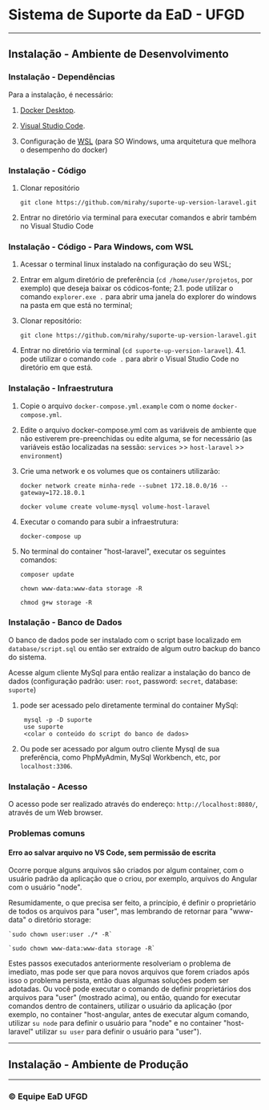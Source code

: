 # Sistema de Suporte da EaD - UFGD
-------
## Instalação - Ambiente de Desenvolvimento 
### Instalação - Dependências 

Para a instalação, é necessário: 

1. [Docker Desktop](https://www.docker.com/products/docker-desktop/).

2. [Visual Studio Code](https://code.visualstudio.com/download).

3. Configuração de [WSL](https://docs.docker.com/desktop/windows/wsl/) (para SO Windows, uma arquitetura que melhora o desempenho do docker)

### Instalação - Código 

1. Clonar repositório 

	`git clone https://github.com/mirahy/suporte-up-version-laravel.git`

2. Entrar no diretório via terminal para executar comandos e abrir também no Visual Studio Code

### Instalação - Código - Para Windows, com WSL

1. Acessar o terminal linux instalado na configuração do seu WSL;

2. Entrar em algum diretório de preferência (`cd /home/user/projetos`, por exemplo) que deseja baixar os códicos-fonte;
    2.1. pode utilizar o comando `explorer.exe .` para abrir uma janela do explorer do windows na pasta em que está no terminal;

3. Clonar repositório:

	`git clone https://github.com/mirahy/suporte-up-version-laravel.git`

4. Entrar no diretório via terminal (`cd suporte-up-version-laravel`).
    4.1. pode utilizar o comando `code .` para abrir o Visual Studio Code no diretório em que está.

### Instalação - Infraestrutura

1. Copie o arquivo `docker-compose.yml.example` com o nome `docker-compose.yml`.

2. Edite o arquivo docker-compose.yml com as variáveis de ambiente que não estiverem pre-preenchidas ou edite alguma, se for necessário (as variáveis estão localizadas na sessão: `services` >> `host-laravel` >> `environment`)

3. Crie uma network e os volumes que os containers utilizarão:

    `docker network create minha-rede --subnet 172.18.0.0/16 --gateway=172.18.0.1`

    `docker volume create volume-mysql volume-host-laravel`

4. Executar o comando para subir a infraestrutura:

    `docker-compose up` 

5. No terminal do container "host-laravel", executar os seguintes comandos:

    `composer update`
    
    `chown www-data:www-data storage -R`

    `chmod g+w storage -R`

### Instalação - Banco de Dados

O banco de dados pode ser instalado com o script base localizado em `database/script.sql` ou então ser extraído de algum outro backup do banco do sistema.

Acesse algum cliente MySql para então realizar a instalação do banco de dados (configuração padrão: user: `root`, password: `secret`, database: `suporte`)

1. pode ser acessado pelo diretamente terminal do container MySql:
        
        mysql -p -D suporte
        use suporte
        <colar o conteúdo do script do banco de dados>

2. Ou pode ser acessado por algum outro cliente Mysql de sua preferência, como PhpMyAdmin, MySql Workbench, etc, por `localhost:3306`.

### Instalação - Acesso

O acesso pode ser realizado através do endereço: `http://localhost:8080/`, através de um Web browser.	

### Problemas comuns

#### Erro ao salvar arquivo no VS Code, sem permissão de escrita

Ocorre porque alguns arquivos são criados por algum container, com o usuário padrão da aplicação que o criou, por exemplo, arquivos do Angular com o usuário "node".

Resumidamente, o que precisa ser feito, a princípio, é definir o proprietário de todos os arquivos para "user", mas lembrando de retornar para "www-data" o diretório storage:

    `sudo chown user:user ./* -R`
    
    `sudo chown www-data:www-data storage -R`

Estes passos executados anteriormente resolveriam o problema de imediato, mas pode ser que para novos arquivos que forem criados após isso o problema persista, então duas algumas soluções podem ser adotadas. Ou você pode executar o comando de definir proprietários dos arquivos para "user" (mostrado acima), ou então, quando for executar comandos dentro de containers, utilizar o usuário da aplicação (por exemplo, no container "host-angular, antes de executar algum comando, utilizar `su node` para definir o usuário para "node" e no container "host-laravel" utilizar `su user` para definir o usuário para "user").


------

## Instalação - Ambiente de Produção 
	
------

### © Equipe EaD UFGD